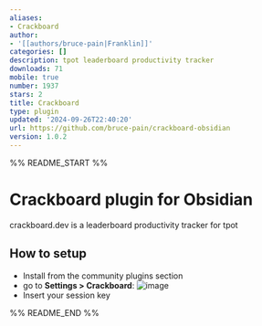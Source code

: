 ```yaml
---
aliases:
- Crackboard
author:
- '[[authors/bruce-pain|Franklin]]'
categories: []
description: tpot leaderboard productivity tracker
downloads: 71
mobile: true
number: 1937
stars: 2
title: Crackboard
type: plugin
updated: '2024-09-26T22:40:20'
url: https://github.com/bruce-pain/crackboard-obsidian
version: 1.0.2
---
```


%% README_START %%

# Crackboard plugin for Obsidian

crackboard.dev is a leaderboard productivity tracker for tpot

## How to setup

-   Install from the community plugins section
-   go to **Settings > Crackboard**:
    ![image](https://github.com/user-attachments/assets/a93c5a7c-74bd-44a3-ab6c-456b75f95225)
-   Insert your session key


%% README_END %%